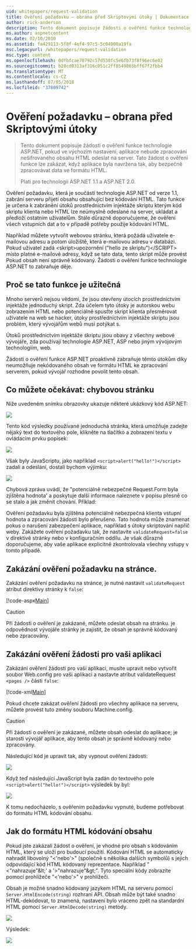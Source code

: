```yaml
---
uid: whitepapers/request-validation
title: Ověření požadavku – obrana před Skriptovými útoky | Dokumentace Microsoftu
author: rick-anderson
description: Tento dokument popisuje žádosti o ověření funkce technologie ASP.NET, pokud ve výchozím nastavení, aplikace nebude zpracování nekódovaného submitt obsahu HTML...
ms.author: aspnetcontent
ms.date: 02/10/2010
ms.assetid: fa429113-5f8f-4ef4-97c5-5c04900a19fa
msc.legacyurl: /whitepapers/request-validation
msc.type: content
ms.openlocfilehash: 0dfbfcae70792c57d530fc5e6fb73f8f96ec6e02
ms.sourcegitcommit: b28cd0313af316c051c2ff8549865bff67f2fbb4
ms.translationtype: MT
ms.contentlocale: cs-CZ
ms.lasthandoff: 07/05/2018
ms.locfileid: "37809742"
---
```

<a name="request-validation---preventing-script-attacks"></a>Ověření požadavku – obrana před Skriptovými útoky
====================
> Tento dokument popisuje žádosti o ověření funkce technologie ASP.NET, pokud ve výchozím nastavení, aplikace nebude zpracování nešifrovaného obsahu HTML odeslat na server. Tato žádost o ověření funkce lze zakázat, když aplikace byla navržena tak, aby bezpečně zpracovávat data ve formátu HTML.
> 
> Platí pro technologii ASP.NET 1.1 a ASP.NET 2.0.


Ověření požadavku, která je součástí technologie ASP.NET od verze 1.1, zabrání serveru přijetí obsahu obsahující bez kódování HTML. Tato funkce je určena k zabránění útoků prostřednictvím injektáže skriptu kterým kód skriptu klienta nebo HTML lze neúmyslně odeslané na server, ukládat a předloží ostatním uživatelům. Stále důrazně doporučujeme, že ověření všech vstupních dat a to v případě potřeby použije kódování HTML.

Například můžete vytvořit webovou stránku, která požádá uživatele e-mailovou adresu a potom úložiště, která e-mailovou adresu v databázi. Pokud uživatel zadá &lt;skript&gt;upozornění ("hello ze skriptu")&lt;/SCRIPT&gt; místo platné e-mailové adresy, když se tato data, tento skript může provést Pokud obsah není správně kódovaný. Žádosti o ověření funkce technologie ASP.NET to zabraňuje děje.

## <a name="why-this-feature-is-useful"></a>Proč se tato funkce je užitečná

Mnoho serverů nejsou vědomi, že jsou otevřeny útocích prostřednictvím injektáže jednoduchý skript. Zda účelem tyto útoky je autorskou webu zobrazením HTML nebo potenciálně spusťte skript klienta přesměrovat uživatele na web se hacker, útoky prostřednictvím injektáže skriptu jsou problém, který vývojářům webů musí potýkat s.

Útoků prostřednictvím injektáže skriptu jsou obavy z všechny webové vývojáře, zda používají technologie ASP.NET, ASP nebo jiným vývojovým technologiím, web.

Žádosti o ověření funkce ASP.NET proaktivně zabraňuje těmto útokům díky neumožňuje nekódovaného obsah ve formátu HTML ke zpracování serverem, pokud vývojář rozhodne povolit tento obsah.

## <a name="what-to-expect-error-page"></a>Co můžete očekávat: chybovou stránku

Níže uvedeném snímku obrazovky ukazuje některé ukázkový kód ASP.NET:

![](request-validation/_static/image1.png)

Tento kód výsledky používané jednoduchá stránka, která umožňuje zadejte nějaký text do textového pole, klikněte na tlačítko a zobrazení textu v ovládacím prvku popisek:

![](request-validation/_static/image2.png)

Však byly JavaScriptu, jako například `<script>alert("hello!")</script>` zadali a odeslání, dostali bychom výjimku:

![](request-validation/_static/image3.png)

Chybová zpráva uvádí, že "potenciálně nebezpečné Request.Form byla zjištěna hodnota' a poskytuje další informace naleznete v popisu přesně co se stalo a jak změnit chování. Příklad:

Ověření požadavku byla zjištěna potenciálně nebezpečná klienta vstupní hodnota a zpracování žádosti bylo přerušeno. Tato hodnota může znamenat pokus o narušení zabezpečení aplikace, například s útoky skriptování napříč weby. Zakážete ověření požadavku tak, že nastavíte `validateRequest=false` v direktivě stránky nebo v konfiguračním oddílu. Je však důrazně doporučujeme, aby vaše aplikace explicitně zkontrolovala všechny vstupy v tomto případě.

## <a name="disabling-request-validation-on-a-page"></a>Zakázání ověření požadavku na stránce.

Zakázání ověření požadavku na stránce, je nutné nastavit `validateRequest` atribut direktivy stránky k `false`:

[!code-aspx[Main](request-validation/samples/sample1.aspx)]

> [!CAUTION]
> Při žádosti o ověření je zakázané, můžete odeslat obsah na stránku. je odpovědnost vývojáře stránky je zajistit, že obsah je správně kódovaný nebo zpracovány.

## <a name="disabling-request-validation-for-your-application"></a>Zakázání ověření žádosti pro vaši aplikaci

Zakázání ověření žádosti pro vaši aplikaci, musíte upravit nebo vytvořit soubor Web.config pro vaši aplikaci a nastavte atribut validateRequest `<pages />` části `false`:

[!code-xml[Main](request-validation/samples/sample2.xml)]

Pokud chcete zakázat ověření žádosti pro všechny aplikace na serveru, můžete provést tuto změny souboru Machine.config.

> [!CAUTION]
> Při žádosti o ověření je zakázané, můžete obsah odeslat do aplikace; je starosti vývojář aplikace, aby tento obsah je správně kódovaný nebo zpracovány.

Následující kód je upravit tak, aby vypnout ověření žádosti:

![](request-validation/_static/image4.png)

Když teď následující JavaScript byla zadán do textového pole `<script>alert("hello!")</script>` výsledek by byl:

![](request-validation/_static/image5.png)

K tomu nedocházelo, s ověřením požadavku vypnuté, budeme potřebovat do formátu HTML kódování obsahu.

## <a name="how-to-html-encode-content"></a>Jak do formátu HTML kódování obsahu

Pokud jste zakázali žádost o ověření, je vhodné pro obsah s kódováním HTML, který se uloží pro budoucí použití. Kódování HTML se automaticky nahradit libovolný "&lt;'nebo'&gt;" (společně s několika dalších symbolů) s jejich odpovídající kód HTML kódovaný reprezentace. Například "&lt;"nahrazuje"&amp;lt;' a '&gt;"nahrazuje"&amp;gt;". Tyto speciální kódy zobrazíte pomocí prohlížeče "&lt;'nebo'&gt;" v prohlížeči.

Obsah je možné snadno kódovaný jazykem HTML na serveru pomocí `Server.HtmlEncode(string)` rozhraní API. Obsah může být také snadno HTML-dekódovat, to znamená, nastavení bylo vráceno zpět na standardní HTML pomocí `Server.HtmlDecode(string)` metody.

![](request-validation/_static/image6.png)

Výsledek:

![](request-validation/_static/image7.png)
